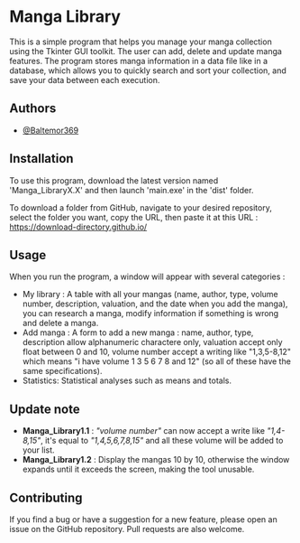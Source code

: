 
# Manga Library

This is a simple program that helps you manage your manga collection using the Tkinter GUI toolkit. The user can add, delete and update manga features. The program stores manga information in a data file like in a database, which allows you to quickly search and sort your collection, and save your data between each execution.
## Authors

- [@Baltemor369](https://www.github.com/Baltemor369)


## Installation

To use this program, download the latest version named 'Manga_LibraryX.X' and then launch 'main.exe' in the 'dist' folder.

To download a folder from GitHub, navigate to your desired repository, select the folder you want, copy the URL, then paste it at this URL : https://download-directory.github.io/

    
## Usage

When you run the program, a window will appear with several categories :
- My library : A table with all your mangas (name, author, type, volume number, description, valuation, and the date when you add the manga), you can research a manga, modify information if something is wrong and delete a manga.
- Add manga : A form to add a new manga : name, author, type, description allow alphanumeric charactere only, valuation accept only float between 0 and 10, volume number accept a writing like "1,3,5-8,12" which means "i have volume 1 3 5 6 7 8 and 12" (so all of these have the same specifications).
- Statistics: Statistical analyses such as means and totals.




## Update note

- __Manga_Library1.1__ : _"volume number"_ can now accept a write like _"1,4-8,15"_, it's equal to _"1,4,5,6,7,8,15"_ and all these volume will be added to your list.
- __Manga_Library1.2__ : Display the mangas 10 by 10, otherwise the window expands until it exceeds the screen, making the tool unusable.
## Contributing

If you find a bug or have a suggestion for a new feature, please open an issue on the GitHub repository. Pull requests are also welcome.

